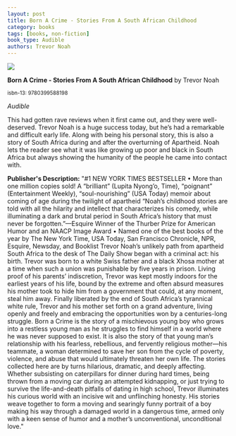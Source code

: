 ```yaml
---
layout: post
title: Born A Crime - Stories From A South African Childhood
category: books
tags: [books, non-fiction]
book_type: Audible
authors: Trevor Noah
---
```


<img src="http://books.google.com/books/content?id=fHyNEAAAQBAJ&printsec=frontcover&img=1&zoom=1&source=gbs_api"/>

**Born A Crime - Stories From A South African Childhood** by Trevor Noah

<sup>isbn-13: 9780399588198</sup>

*Audible*

This had gotten rave reviews when it first came out, and they were well-deserved. Trevor Noah is a huge success today, but he’s had a remarkable and difficult early life. Along with being his personal story, this is also a story of South Africa during and after the overturning of Apartheid. Noah lets the reader see what it was like growing up poor and black in South Africa but always showing the humanity of the people he came into contact with.

**Publisher's Description:**
"#1 NEW YORK TIMES BESTSELLER • More than one million copies sold! A
“brilliant” (Lupita Nyong’o, Time), “poignant” (Entertainment Weekly),
“soul-nourishing” (USA Today) memoir about coming of age during the
twilight of apartheid “Noah’s childhood stories are told with all the
hilarity and intellect that characterizes his comedy, while illuminating a
dark and brutal period in South Africa’s history that must never be
forgotten.”—Esquire Winner of the Thurber Prize for American Humor and an
NAACP Image Award • Named one of the best books of the year by The New York
Time, USA Today, San Francisco Chronicle, NPR, Esquire, Newsday, and
Booklist Trevor Noah’s unlikely path from apartheid South Africa to the
desk of The Daily Show began with a criminal act: his birth. Trevor was
born to a white Swiss father and a black Xhosa mother at a time when such a
union was punishable by five years in prison. Living proof of his parents’
indiscretion, Trevor was kept mostly indoors for the earliest years of his
life, bound by the extreme and often absurd measures his mother took to
hide him from a government that could, at any moment, steal him away.
Finally liberated by the end of South Africa’s tyrannical white rule,
Trevor and his mother set forth on a grand adventure, living openly and
freely and embracing the opportunities won by a centuries-long struggle.
Born a Crime is the story of a mischievous young boy who grows into a
restless young man as he struggles to find himself in a world where he was
never supposed to exist. It is also the story of that young man’s
relationship with his fearless, rebellious, and fervently religious
mother—his teammate, a woman determined to save her son from the cycle of
poverty, violence, and abuse that would ultimately threaten her own life.
The stories collected here are by turns hilarious, dramatic, and deeply
affecting. Whether subsisting on caterpillars for dinner during hard times,
being thrown from a moving car during an attempted kidnapping, or just
trying to survive the life-and-death pitfalls of dating in high school,
Trevor illuminates his curious world with an incisive wit and unflinching
honesty. His stories weave together to form a moving and searingly funny
portrait of a boy making his way through a damaged world in a dangerous
time, armed only with a keen sense of humor and a mother’s unconventional,
unconditional love."
